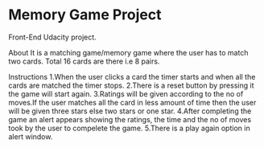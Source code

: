 # Memory Game Project

Front-End Udacity project.

About
It is a matching game/memory game where the user has to match two cards.
Total 16 cards are there i.e 8 pairs.

 Instructions
 1.When the user clicks a card the timer starts and when all the cards are matched the timer stops.
 2.There is a reset button by pressing it the game will start again.
 3.Ratings will be given according to the no of moves.If the user matches all the card in less amount of time then the user will be given three stars else two stars or one star.
 4.After completing the game an alert appears showing the ratings, the time and the no of moves took by the user to compelete the game.
 5.There is a play again option in alert window.
